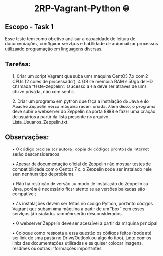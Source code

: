 <h1 align="center">2RP-Vagrant-Python 🌐</h1>



<h2>Escopo - Task 1</h2>

<p>Esse teste tem como objetivo analisar a capacidade de leitura de documentações, configurar serviços e habilidade de automatizar processos utilizando programação em linguagens diversas.</p>

<h2>Tarefas:</h2>
<ol>1. Criar um script Vagrant que suba uma máquina CentOS 7.x com 2 CPUs (2 cores de processador), 4 GB de memória RAM e 50gb de HD chamada “teste-zeppelin”. O acesso a ela deve ser através de uma chave privada, não com senha.</ol>
<ol>2. Criar um programa em python que faça a instalação do Java e do Apache Zeppelin nessa máquina recém criada. Além disso, o programa deve subir o webserver do Zeppelin na porta 8888 e fazer uma criação de usuários a partir da lista presente no arquivo Lista_Usuarios_Zeppelin.txt.</ol>

<h2>Observações:</h2>
<ul>• O código precisa ser autoral, cópia de códigos prontos da internet serão desconsiderados</ul>
<ul>• Apesar da documentação oficial do Zeppelin não mostrar testes de compatibilidade com o Centos 7.x, o Zeppelin pode ser instalado nele sem nenhum tipo de problema.</ul>
<ul>• Não há restrição de versão ou modo de instalação do Zeppelin ou Java, porém é necessário ficar atento se as versões baixadas são compatíveis</ul>
<ul>• As instalações devem ser feitas no código Python, portanto códigos Vagrant que subam uma máquina a partir de um “box” com esses serviços já instalados também serão desconsiderados</ul>
<ul>• O webserver Zeppelin deve ser acessível a partir da máquina principal</ul>
<ul>• Coloque como resposta a essa questão os códigos feitos (pode até ser link de uma pasta no Drive/Outlook ou algo do tipo), junto com os links das documentações utilizadas e se quiser colocar imagens, readmes ou outras informações importantes</ul>


